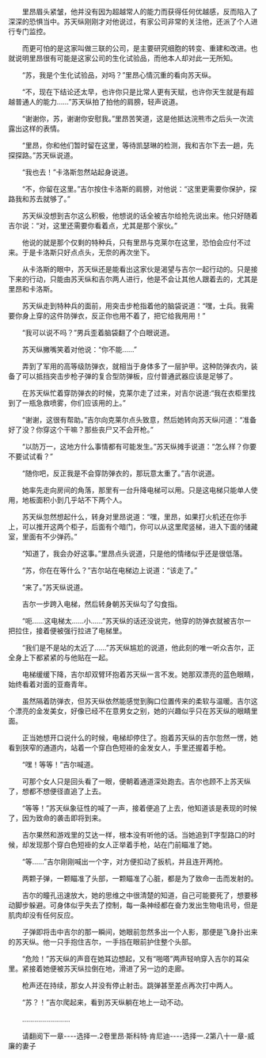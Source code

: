<div class="read-content j_readContent" id="">
                <p>　　里昂眉头紧皱，他并没有因为超越常人的能力而获得任何优越感，反而陷入了深深的恐惧当中。苏天纵刚刚才对他说过，有家公司非常的关注他，还派了个人进行专门监控。<p>　　而更可怕的是这家叫做三联的公司，是主要研究细胞的转变、重建和改进。也就说明里昂很有可能是这家公司的生化试验品，而他本人却对此一无所知。<p>　　“苏，我是个生化试验品，对吗？”里昂心情沉重的看向苏天纵。<p>　　“不，现在下结论还太早，也许你只是比常人更有天赋，也许你天生就是有超越普通人的能力……”苏天纵拍了拍他的肩膀，轻声说道。<p>　　“谢谢你，苏，谢谢你安慰我。”里昂苦笑道，这是他抵达浣熊市之后头一次流露出这样的表情。<p>　　“里昂，你和他们暂时留在这里，等待凯瑟琳的检测，我和吉尔下去一趟，先探探路。”苏天纵说道。<p>　　“我也去！”卡洛斯忽然站起身说道。<p>　　“不，你留在这里。”吉尔按住卡洛斯的肩膀，对他说：“这里更需要你保护，探路我和苏去就够了。”<p>　　苏天纵没想到吉尔这么积极，他想说的话全被吉尔给抢先说出来。他只好随着吉尔说：“对，这里还需要你看着点，尤其是那个家伙。”<p>　　他说的就是那个仅剩的特种兵，只有里昂与克莱尔在这里，恐怕会应付不过来。于是卡洛斯只好点点头，无奈的再次坐下。<p>　　从卡洛斯的眼中，苏天纵还是能看出这家伙是渴望与吉尔一起行动的。只是接下来的行动，只能由苏天纵和吉尔两人进行，他是不会让其他人跟着去的，尤其是里昂和卡洛斯。<p>　　苏天纵走到特种兵的面前，用突击步枪指着他的脑袋说道：“嘿，士兵。我需要你身上穿的这件防弹衣，反正你也用不着了，把它给我用用！”<p>　　“我可以说不吗？”男兵歪着脑袋翻了个白眼说道。<p>　　苏天纵撇嘴笑着对他说：“你不能……”<p>　　弄到了军用的高等级防弹衣，就相当于身体多了一层护甲。这种防弹衣内，装备了可以抵挡突击步枪子弹的复合型防弹板，应付普通武器应该是足够了。<p>　　在苏天纵忙着穿防弹衣的时候，克莱尔走了过来，对吉尔说道:“我在衣柜里找到了一瓶急救喷雾，你们应该用的上。”<p>　　“谢谢，这很有帮助。”吉尔向克莱尔点头致意，然后她转向苏天纵问道：“准备好了没？你穿这个干嘛？那些丧尸又不会开枪。”<p>　　“以防万一，这地方什么事情都有可能发生。”苏天纵摊手说道：“怎么样？你要不要试试看？”<p>　　“随你吧，反正我是不会穿防弹衣的，那玩意太重了。”吉尔说道。<p>　　她率先走向房间的角落，那里有一台升降电梯可以用。只是这电梯只能单人使用，地板面积小到几乎站不下两个人。<p>　　苏天纵忽然想起什么，转身对里昂说道：“嘿，里昂，如果打火机还在你手上，可以推开这两个柜子，后面有个暗门，你可以从这里爬竖梯，进入下面的储藏室，里面有不少弹药。”<p>　　“知道了，我会办好这事。”里昂点头说道，只是他的情绪似乎还是很低落。<p>　　“苏，你在在等什么？”吉尔站在电梯边上说道：“该走了。”<p>　　“来了。”苏天纵说道。<p>　　吉尔一步跨入电梯，然后转身朝苏天纵勾了勾食指。<p>　　“呃……这电梯太……小……”苏天纵的话还没说完，他穿的防弹衣就被吉尔一把拉住，接着便被强行拉进了电梯里。<p>　　“我们是不是站的太近了……”苏天纵尴尬的说道，他此刻的唯一听众吉尔，正全身上下都紧紧的与他贴在一起。<p>　　电梯缓缓下降，吉尔却双臂环抱着苏天纵一言不发。她那双漂亮的蓝色眼睛，始终看着对面的亚裔青年。<p>　　虽然隔着防弹衣，但苏天纵依然能感觉到胸口位置传来的柔软与温暖。吉尔这个漂亮的金发美女，好像已经不在意男女之别，她的兴趣似乎只在苏天纵的眼睛里面。<p>　　正当她想开口说什么的时候，电梯却停住了。抱着苏天纵的吉尔忽然一愣，她看到狭窄的通道内，站着一个穿白色短褂的金发女人，手里还握着手枪。<p>　　“嘿！等等！”吉尔喊道。<p>　　可那个女人只是回头看了一眼，便朝着通道深处跑去。吉尔也顾不上苏天纵了，想都不想便径直追了上去。<p>　　“等等！”苏天纵象征性的喊了一声，接着便追了上去，他知道该是表现的时候了，因为致命的袭击即将到来。<p>　　吉尔果然和游戏里的艾达一样，根本没有听他的话。当她追到T字型路口的时候，却发现那个穿白色短褂的女人正举着手枪，站在门前瞄准了她。<p>　　“等……”吉尔刚刚喊出一个字，对方便扣动了扳机，并且连开两抢。<p>　　两颗子弹，一颗瞄准了头部，一颗瞄准了心脏，都是为了致命一击而发射的。<p>　　吉尔的瞳孔迅速放大，她的思维之中很清楚的知道，自己可能要死了，想要移动脚步躲避。可身体似乎失去了控制，每一条神经都在奋力发出生物电讯号，但是肌肉却没有任何反应。<p>　　子弹即将击中吉尔的那一瞬间，她眼前忽然多出一个人影，那便是飞身扑出来的苏天纵。他一只手抱住吉尔，一手挡在眼前护住整个头部。<p>　　“危险！”苏天纵的声音在她耳边想起，又有“啪嗒”两声轻响穿入吉尔的耳朵里。紧接着她便被苏天纵拉倒在地，滑进了另一边的走廊。<p>　　枪声还在持续，那女人并没有停止射击。跳弹甚至差点再次打中两人。<p>　　“苏？！”吉尔爬起来，看到苏天纵躺在地上一动不动。<p>　　……………………<p>　　请翻阅下一章----选择一.2卷里昂·斯科特·肯尼迪----选择一.2第八十一章-威廉的妻子<p> 
            </div>